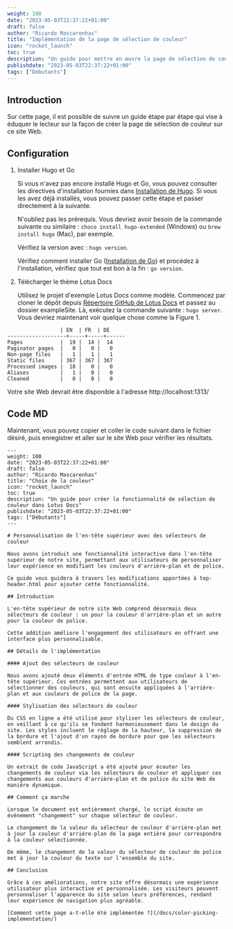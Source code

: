 ```yaml
---
weight: 100
date: "2023-05-03T22:37:22+01:00"
draft: false
author: "Ricardo Mascarenhas"
title: "Implémentation de la page de sélection de couleur"
icon: "rocket_launch"
toc: true
description: "Un guide pour mettre en œuvre la page de sélection de couleur"
publishdate: "2023-05-03T22:37:22+01:00"
tags: ["Débutants"]
---
```


## Introduction
Sur cette page, il est possible de suivre un guide étape par étape qui vise à éduquer le lecteur sur la façon de créer la page de sélection de couleur sur ce site Web.

## Configuration
1. Installer Hugo et Go
       
    Si vous n'avez pas encore installé Hugo et Go, vous pouvez consulter les directives d'installation fournies dans [Installation de Hugo](https://gohugo.io/installation/). Si vous les avez déjà installés, vous pouvez passer cette étape et passer directement à la suivante.
       
    N'oubliez pas les prérequis. Vous devriez avoir besoin de la commande suivante ou similaire : `choco install hugo-extended` (Windows) ou `brew install hugo` (Mac), par exemple.

    Vérifiez la version avec : `hugo version`.

    Vérifiez comment installer Go ([Installation de Go](https://go.dev/dl/)) et procédez à l'installation, vérifiez que tout est bon à la fin : `go version`.

2. Télécharger le thème Lotus Docs
       
    Utilisez le projet d'exemple Lotus Docs comme modèle. Commencez par cloner le dépôt depuis [Répertoire GitHub de Lotus Docs](https://github.com/colinwilson/lotusdocs) et passez au dossier exampleSite. Là, exécutez la commande suivante : `hugo server`. Vous devriez maintenant voir quelque chose comme la Figure 1.

  ```shell
                   | EN  | FR  | DE
-------------------+-----+-----+------
  Pages            |  19 |  14 |  14
  Paginator pages  |   0 |   0 |   0
  Non-page files   |   1 |   1 |   1
  Static files     | 367 | 367 | 367
  Processed images |  18 |   0 |   0
  Aliases          |   1 |   0 |   0
  Cleaned          |   0 |   0 |   0

```
 Votre site Web devrait être disponible à l'adresse http://localhost:1313/

## Code MD
Maintenant, vous pouvez copier et coller le code suivant dans le fichier désiré, puis enregistrer et aller sur le site Web pour vérifier les résultats.

  ```shell
---
weight: 100
date: "2023-05-03T22:37:22+01:00"
draft: false
author: "Ricardo Mascarenhas"
title: "Choix de la couleur"
icon: "rocket_launch"
toc: true
description: "Un guide pour créer la fonctionnalité de sélection de couleur dans Lotus Docs"
publishdate: "2023-05-03T22:37:22+01:00"
tags: ["Débutants"]
---

# Personnalisation de l'en-tête supérieur avec des sélecteurs de couleur

Nous avons introduit une fonctionnalité interactive dans l'en-tête supérieur de notre site, permettant aux utilisateurs de personnaliser leur expérience en modifiant les couleurs d'arrière-plan et de police.

Ce guide vous guidera à travers les modifications apportées à top-header.html pour ajouter cette fonctionnalité.

## Introduction

L'en-tête supérieur de notre site Web comprend désormais deux sélecteurs de couleur : un pour la couleur d'arrière-plan et un autre pour la couleur de police.

Cette addition améliore l'engagement des utilisateurs en offrant une interface plus personnalisable.

## Détails de l'implémentation

#### Ajout des sélecteurs de couleur

Nous avons ajouté deux éléments d'entrée HTML de type couleur à l'en-tête supérieur. Ces entrées permettent aux utilisateurs de sélectionner des couleurs, qui sont ensuite appliquées à l'arrière-plan et aux couleurs de police de la page.

#### Stylisation des sélecteurs de couleur

Du CSS en ligne a été utilisé pour styliser les sélecteurs de couleur, en veillant à ce qu'ils se fondent harmonieusement dans le design du site. Les styles incluent le réglage de la hauteur, la suppression de la bordure et l'ajout d'un rayon de bordure pour que les sélecteurs semblent arrondis.

#### Scripting des changements de couleur

Un extrait de code JavaScript a été ajouté pour écouter les changements de couleur via les sélecteurs de couleur et appliquer ces changements aux couleurs d'arrière-plan et de police du site Web de manière dynamique.

## Comment ça marche

Lorsque le document est entièrement chargé, le script écoute un événement "changement" sur chaque sélecteur de couleur.

Le changement de la valeur du sélecteur de couleur d'arrière-plan met à jour la couleur d'arrière-plan de la page entière pour correspondre à la couleur sélectionnée.

De même, le changement de la valeur du sélecteur de couleur de police met à jour la couleur du texte sur l'ensemble du site.

## Conclusion

Grâce à ces améliorations, notre site offre désormais une expérience utilisateur plus interactive et personnalisée. Les visiteurs peuvent personnaliser l'apparence du site selon leurs préférences, rendant leur expérience de navigation plus agréable.

[Comment cette page a-t-elle été implémentée ?](/docs/color-picking-implementation/)
```